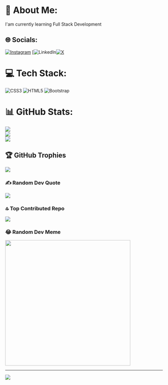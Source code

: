 # 💫 About Me:
I'am currently learning Full Stack Development


## 🌐 Socials:
[![Instagram](https://img.shields.io/badge/Instagram-%23E4405F.svg?logo=Instagram&logoColor=white)](https://instagram.com/rsthndayz) [![LinkedIn](https://www.linkedin.com/feed/?trk=homepage-basic_sign-in-submit)[![X](https://img.shields.io/badge/X-black.svg?logo=X&logoColor=white)](https://x.com/IamRustu) 

# 💻 Tech Stack:
![CSS3](https://img.shields.io/badge/css3-%231572B6.svg?style=for-the-badge&logo=css3&logoColor=white) ![HTML5](https://img.shields.io/badge/html5-%23E34F26.svg?style=for-the-badge&logo=html5&logoColor=white) ![Bootstrap](https://img.shields.io/badge/bootstrap-%238511FA.svg?style=for-the-badge&logo=bootstrap&logoColor=white)
# 📊 GitHub Stats:
![](https://github-readme-stats.vercel.app/api?username=RustuAy&theme=onedark&hide_border=true&include_all_commits=true&count_private=false)<br/>
![](https://github-readme-streak-stats.herokuapp.com/?user=RustuAy&theme=onedark&hide_border=true)<br/>
![](https://github-readme-stats.vercel.app/api/top-langs/?username=RustuAy&theme=onedark&hide_border=true&include_all_commits=true&count_private=false&layout=compact)

## 🏆 GitHub Trophies
![](https://github-profile-trophy.vercel.app/?username=RustuAy&theme=radical&no-frame=true&no-bg=true&margin-w=4)

### ✍️ Random Dev Quote
![](https://quotes-github-readme.vercel.app/api?type=vetical&theme=gruvbox)

### 🔝 Top Contributed Repo
![](https://github-contributor-stats.vercel.app/api?username=RustuAy&limit=5&theme=gruvbox&combine_all_yearly_contributions=true)

### 😂 Random Dev Meme
<img src='https://randommeme-five.vercel.app/' style="height: 400px;"/>

---
[![](https://visitcount.itsvg.in/api?id=RustuAy&icon=0&color=7)](https://visitcount.itsvg.in)

<!-- Proudly created with GPRM ( https://gprm.itsvg.in ) -->

